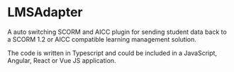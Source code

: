 # LMSAdapter
A auto switching SCORM and AICC plugin for sending student data back to a SCORM 1.2 or AICC compatible learning management solution.

The code is written in Typescript and could be included in a JavaScript, Angular, React or Vue JS application.
